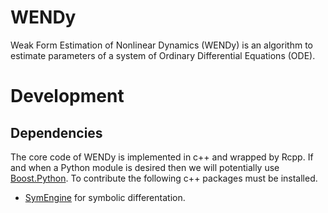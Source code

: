 # WENDy 

Weak Form Estimation of Nonlinear Dynamics (WENDy) is an algorithm to estimate parameters of a system of Ordinary Differential Equations (ODE).


# Development

## Dependencies

The core code of WENDy is implemented in c++ and wrapped by Rcpp. If and when a Python module is desired then we will potentially use [Boost.Python](https://www.boost.org/doc/libs/1_88_0/libs/python/doc/html/index.html). To contribute the following c++ packages must be installed.

- [SymEngine](https://github.com/symengine/symengine) for symbolic differentation.

